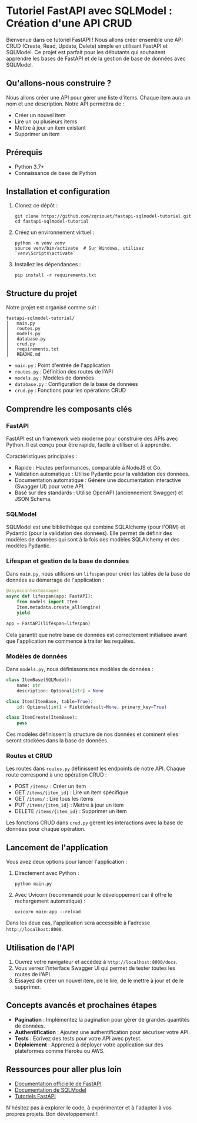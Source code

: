 # Tutoriel FastAPI avec SQLModel : Création d'une API CRUD

Bienvenue dans ce tutoriel FastAPI ! Nous allons créer ensemble une API CRUD (Create, Read, Update, Delete) simple en utilisant FastAPI et SQLModel. Ce projet est parfait pour les débutants qui souhaitent apprendre les bases de FastAPI et de la gestion de base de données avec SQLModel.

## Qu'allons-nous construire ?

Nous allons créer une API pour gérer une liste d'items. Chaque item aura un nom et une description. Notre API permettra de :

- Créer un nouvel item
- Lire un ou plusieurs items
- Mettre à jour un item existant
- Supprimer un item

## Prérequis

- Python 3.7+
- Connaissance de base de Python

## Installation et configuration

1. Clonez ce dépôt :

   ```
   git clone https://github.com/zqriouet/fastapi-sqlmodel-tutorial.git
   cd fastapi-sqlmodel-tutorial
   ```

2. Créez un environnement virtuel :

   ```
   python -m venv venv
   source venv/bin/activate  # Sur Windows, utilisez `venv\Scripts\activate`
   ```

3. Installez les dépendances :
   ```
   pip install -r requirements.txt
   ```

## Structure du projet

Notre projet est organisé comme suit :

```
fastapi-sqlmodel-tutorial/
│   main.py
│   routes.py
│   models.py
│   database.py
│   crud.py
│   requirements.txt
│   README.md
```

- `main.py` : Point d'entrée de l'application
- `routes.py` : Définition des routes de l'API
- `models.py` : Modèles de données
- `database.py` : Configuration de la base de données
- `crud.py` : Fonctions pour les opérations CRUD

## Comprendre les composants clés

### FastAPI

FastAPI est un framework web moderne pour construire des APIs avec Python. Il est conçu pour être rapide, facile à utiliser et à apprendre.

Caractéristiques principales :

- Rapide : Hautes performances, comparable à NodeJS et Go.
- Validation automatique : Utilise Pydantic pour la validation des données.
- Documentation automatique : Génère une documentation interactive (Swagger UI) pour votre API.
- Basé sur des standards : Utilise OpenAPI (anciennement Swagger) et JSON Schema.

### SQLModel

SQLModel est une bibliothèque qui combine SQLAlchemy (pour l'ORM) et Pydantic (pour la validation des données). Elle permet de définir des modèles de données qui sont à la fois des modèles SQLAlchemy et des modèles Pydantic.

### Lifespan et gestion de la base de données

Dans `main.py`, nous utilisons un `lifespan` pour créer les tables de la base de données au démarrage de l'application :

```python
@asynccontextmanager
async def lifespan(app: FastAPI):
    from models import Item
    Item.metadata.create_all(engine)
    yield

app = FastAPI(lifespan=lifespan)
```

Cela garantit que notre base de données est correctement initialisée avant que l'application ne commence à traiter les requêtes.

### Modèles de données

Dans `models.py`, nous définissons nos modèles de données :

```python
class ItemBase(SQLModel):
    name: str
    description: Optional[str] = None

class Item(ItemBase, table=True):
    id: Optional[int] = Field(default=None, primary_key=True)

class ItemCreate(ItemBase):
    pass
```

Ces modèles définissent la structure de nos données et comment elles seront stockées dans la base de données.

### Routes et CRUD

Les routes dans `routes.py` définissent les endpoints de notre API. Chaque route correspond à une opération CRUD :

- POST `/items/` : Créer un item
- GET `/items/{item_id}` : Lire un item spécifique
- GET `/items/` : Lire tous les items
- PUT `/items/{item_id}` : Mettre à jour un item
- DELETE `/items/{item_id}` : Supprimer un item

Les fonctions CRUD dans `crud.py` gèrent les interactions avec la base de données pour chaque opération.

## Lancement de l'application

Vous avez deux options pour lancer l'application :

1. Directement avec Python :

   ```
   python main.py
   ```

2. Avec Uvicorn (recommandé pour le développement car il offre le rechargement automatique) :
   ```
   uvicorn main:app --reload
   ```

Dans les deux cas, l'application sera accessible à l'adresse `http://localhost:8000`.

## Utilisation de l'API

1. Ouvrez votre navigateur et accédez à `http://localhost:8000/docs`.
2. Vous verrez l'interface Swagger UI qui permet de tester toutes les routes de l'API.
3. Essayez de créer un nouvel item, de le lire, de le mettre à jour et de le supprimer.

## Concepts avancés et prochaines étapes

- **Pagination** : Implémentez la pagination pour gérer de grandes quantités de données.
- **Authentification** : Ajoutez une authentification pour sécuriser votre API.
- **Tests** : Écrivez des tests pour votre API avec pytest.
- **Déploiement** : Apprenez à déployer votre application sur des plateformes comme Heroku ou AWS.

## Ressources pour aller plus loin

- [Documentation officielle de FastAPI](https://fastapi.tiangolo.com/)
- [Documentation de SQLModel](https://sqlmodel.tiangolo.com/)
- [Tutoriels FastAPI](https://fastapi.tiangolo.com/tutorial/)

N'hésitez pas à explorer le code, à expérimenter et à l'adapter à vos propres projets. Bon développement !
